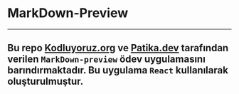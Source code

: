 # MarkDown-Preview

---

## Bu repo [Kodluyoruz.org](https://kodluyoruz.org) ve [Patika.dev](https://patika.dev/tr) tarafından verilen `MarkDown-preview` ödev uygulamasını barındırmaktadır. Bu uygulama `React` kullanılarak oluşturulmuştur.
